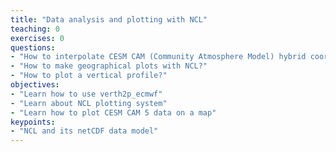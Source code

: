 ```yaml
---
title: "Data analysis and plotting with NCL"
teaching: 0
exercises: 0
questions:
- "How to interpolate CESM CAM (Community Atmosphere Model) hybrid coordinates to pressure coordinates?"
- "How to make geographical plots with NCL?"
- "How to plot a vertical profile?"
objectives:
- "Learn how to use verth2p_ecmwf"
- "Learn about NCL plotting system"
- "Learn how to plot CESM CAM 5 data on a map"
keypoints:
- "NCL and its netCDF data model"
---
```

